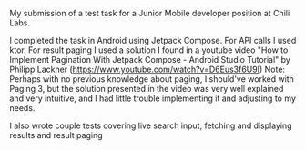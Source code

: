 My submission of a test task for a Junior Mobile developer position at Chili Labs.

I completed the task in Android using Jetpack Compose. For API calls I used ktor.
For result paging I used a solution I found in a youtube video "How to Implement Pagination With Jetpack Compose - Android Studio Tutorial" by Philipp Lackner (https://www.youtube.com/watch?v=D6Eus3f6U9I)
Note: Perhaps with no previous knowledge about paging, I should've worked with Paging 3, but the solution presented in the video was very well explained and very intuitive, and I had little trouble implementing it and adjusting to my needs.

I also wrote couple tests covering live search input, fetching and displaying results and result paging
